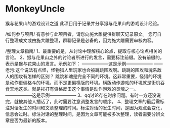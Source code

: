 # MonkeyUncle 
猴与花果山的游戏设计之道
此项目用于记录并分享猴与花果山的游戏设计经验。

/如何参与项目/
有意参与此项目者，请您向施大雕提供群聊天记录原文。
您可自行整理成文或由施大雕整理，群聊记录是必备的，因为施大雕需要审核内容。


/整理文章指南/
1、最重要的是，从讨论中理解核心论点，提取与核心论点相关的言论。
2、猴与花果山之外的讨论者所进行的发言，需要标注前缀。没有前缀的，表示是猴与花果山的发言。示例如下：
——————这是示例——————
——老污:这个说法有点怪，怪物猎人里玩家也会被跳跳围攻啊。跳跳的围攻和魂系敌人的围攻有怎样的区别？
跳跳和魂是完全不同的环境。这非常重要，怪猎的环境是动作更偏格斗的环境，而不是更偏横版的环境。横版动作游戏的环境就是街机吞食天地这类。就是挨打有资格反击这个事情是动作游戏的灵魂之一。
——————这是示例——————
3、qq讨论存在时序问题。有时一方还没说完，就被其他人插话了，此时需要注意调整发言的顺序。
4、整理文章的最后需标注对话发生的时间和文章整理的时间。标注对话的发生时间，是因为观点会变化，信息会过时。标注对话的整理时间，是因为文章可能被多次整理，读者需要分辨文章是否为最新的版本。
